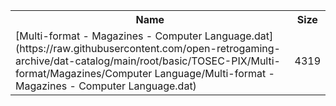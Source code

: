 <table>
<tr><th>Name</th><th>Size</th></tr>
<tr><td>
[Multi-format - Magazines - Computer Language.dat](https://raw.githubusercontent.com/open-retrogaming-archive/dat-catalog/main/root/basic/TOSEC-PIX/Multi-format/Magazines/Computer Language/Multi-format - Magazines - Computer Language.dat)
</td><td>4319</td></tr>
</table>
